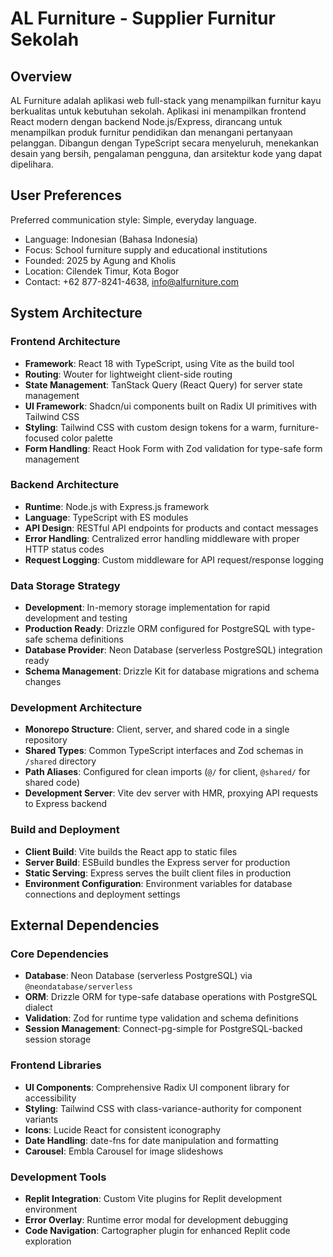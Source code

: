 # AL Furniture - Supplier Furnitur Sekolah

## Overview

AL Furniture adalah aplikasi web full-stack yang menampilkan furnitur kayu berkualitas untuk kebutuhan sekolah. Aplikasi ini menampilkan frontend React modern dengan backend Node.js/Express, dirancang untuk menampilkan produk furnitur pendidikan dan menangani pertanyaan pelanggan. Dibangun dengan TypeScript secara menyeluruh, menekankan desain yang bersih, pengalaman pengguna, dan arsitektur kode yang dapat dipelihara.

## User Preferences

Preferred communication style: Simple, everyday language.
- Language: Indonesian (Bahasa Indonesia)
- Focus: School furniture supply and educational institutions
- Founded: 2025 by Agung and Kholis
- Location: Cilendek Timur, Kota Bogor
- Contact: +62 877-8241-4638, info@alfurniture.com

## System Architecture

### Frontend Architecture
- **Framework**: React 18 with TypeScript, using Vite as the build tool
- **Routing**: Wouter for lightweight client-side routing
- **State Management**: TanStack Query (React Query) for server state management
- **UI Framework**: Shadcn/ui components built on Radix UI primitives with Tailwind CSS
- **Styling**: Tailwind CSS with custom design tokens for a warm, furniture-focused color palette
- **Form Handling**: React Hook Form with Zod validation for type-safe form management

### Backend Architecture
- **Runtime**: Node.js with Express.js framework
- **Language**: TypeScript with ES modules
- **API Design**: RESTful API endpoints for products and contact messages
- **Error Handling**: Centralized error handling middleware with proper HTTP status codes
- **Request Logging**: Custom middleware for API request/response logging

### Data Storage Strategy
- **Development**: In-memory storage implementation for rapid development and testing
- **Production Ready**: Drizzle ORM configured for PostgreSQL with type-safe schema definitions
- **Database Provider**: Neon Database (serverless PostgreSQL) integration ready
- **Schema Management**: Drizzle Kit for database migrations and schema changes

### Development Architecture
- **Monorepo Structure**: Client, server, and shared code in a single repository
- **Shared Types**: Common TypeScript interfaces and Zod schemas in `/shared` directory
- **Path Aliases**: Configured for clean imports (`@/` for client, `@shared/` for shared code)
- **Development Server**: Vite dev server with HMR, proxying API requests to Express backend

### Build and Deployment
- **Client Build**: Vite builds the React app to static files
- **Server Build**: ESBuild bundles the Express server for production
- **Static Serving**: Express serves the built client files in production
- **Environment Configuration**: Environment variables for database connections and deployment settings

## External Dependencies

### Core Dependencies
- **Database**: Neon Database (serverless PostgreSQL) via `@neondatabase/serverless`
- **ORM**: Drizzle ORM for type-safe database operations with PostgreSQL dialect
- **Validation**: Zod for runtime type validation and schema definitions
- **Session Management**: Connect-pg-simple for PostgreSQL-backed session storage

### Frontend Libraries
- **UI Components**: Comprehensive Radix UI component library for accessibility
- **Styling**: Tailwind CSS with class-variance-authority for component variants
- **Icons**: Lucide React for consistent iconography
- **Date Handling**: date-fns for date manipulation and formatting
- **Carousel**: Embla Carousel for image slideshows

### Development Tools
- **Replit Integration**: Custom Vite plugins for Replit development environment
- **Error Overlay**: Runtime error modal for development debugging
- **Code Navigation**: Cartographer plugin for enhanced Replit code exploration